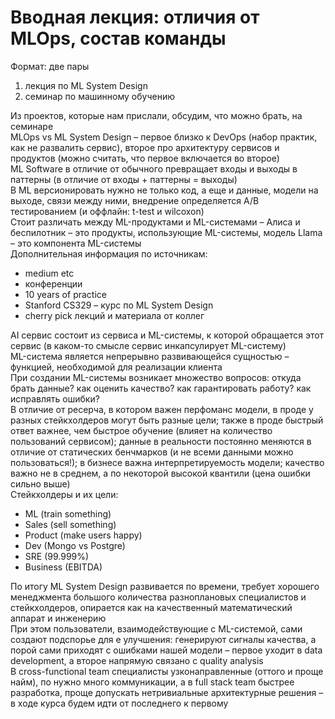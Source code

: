 # Вводная лекция: отличия от MLOps, состав команды   
Формат: две пары   
1. лекция по ML System Design   
2. семинар по машинному обучению   
   
Из проектов, которые нам прислали, обсудим, что можно брать, на семинаре   
MLOps vs ML System Design – первое близко к DevOps (набор практик, как не развалить сервис), второе про архитектуру сервисов и продуктов (можно считать, что первое включается во второе)   
ML Software в отличие от обычного превращает входы и выходы в паттерны (в отличие от входы + паттерны = выходы)   
В ML версионировать нужно не только код, а еще и данные, модели на выходе, связи между ними, внедрение определяется A/B тестированием (и оффлайн: t-test и wilcoxon)   
Стоит различать между ML-продуктами и ML-системами – Алиса и беспилотник – это продукты, использующие ML-системы, модель Llama – это компонента ML-системы   
Дополнительная информация по источникам:   
- medium etc   
- конференции   
- 10 years of practice   
- Stanford CS329 – курс по ML System Design   
- cherry pick лекций и материала от коллег   
   
AI сервис состоит из сервиса и ML-системы, к которой обращается этот сервис (в каком-то смысле сервис инкапсулирует ML-систему)   
ML-система является непрерывно развивающейся сущностью – функцией, необходимой для реализации клиента   
При создании ML-системы возникает множество вопросов: откуда брать данные? как оценить качество? как гарантировать работу? как исправлять ошибки?   
В отличие от ресерча, в котором важен перфоманс модели, в проде у разных стейкхолдеров могут быть разные цели; также в проде быстрый ответ важнее, чем быстрое обучение (влияет на количество пользований сервисом); данные в реальности постоянно меняются в отличие от статических бенчмарков (и не всеми данными можно пользоваться!); в бизнесе важна интерпретируемость модели; качество важно не в среднем, а по некоторой высокой квантили (цена ошибки сильно выше)   
Стейкхолдеры и их цели:   
- ML (train something)   
- Sales (sell something)   
- Product (make users happy)   
- Dev (Mongo vs Postgre)   
- SRE (99.999%)   
- Business (EBITDA)   
   
По итогу ML System Design развивается по времени, требует хорошего менеджмента большого количества разноплановых специалистов и стейкхолдеров, опирается как на качественный математический аппарат и инженерию   
При этом пользователи, взаимодействующие с ML-системой, сами создают подспорье для е улучшения: генерируют сигналы качества, а порой сами приходят с ошибками нашей модели – первое уходит в data development, а второе напрямую связано с quality analysis   
В cross-functional team специалисты узконаправленные (оттого и проще найм), по нужно много коммуникации, а в full stack team быстрее разработка, проще допускать нетривиальные архитектурные решения – в ходе курса будем идти от последнего к первому   
